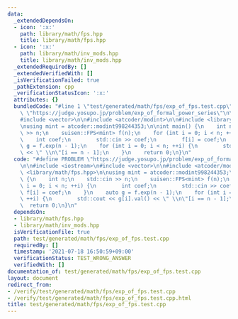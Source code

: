 ```yaml
---
data:
  _extendedDependsOn:
  - icon: ':x:'
    path: library/math/fps.hpp
    title: library/math/fps.hpp
  - icon: ':x:'
    path: library/math/inv_mods.hpp
    title: library/math/inv_mods.hpp
  _extendedRequiredBy: []
  _extendedVerifiedWith: []
  _isVerificationFailed: true
  _pathExtension: cpp
  _verificationStatusIcon: ':x:'
  attributes: {}
  bundledCode: "#line 1 \"test/generated/math/fps/exp_of_fps.test.cpp\"\n#define PROBLEM\
    \ \"https://judge.yosupo.jp/problem/exp_of_formal_power_series\"\n\n#include <iostream>\n\
    #include <vector>\n\n#include <atcoder/modint>\n\n#include <library/math/fps.hpp>\n\
    \nusing mint = atcoder::modint998244353;\n\nint main() {\n    int n;\n    std::cin\
    \ >> n;\n    suisen::FPS<mint> f(n);\n    for (int i = 0; i < n; ++i) {\n    \
    \    int coef;\n        std::cin >> coef;\n        f[i] = coef;\n    }\n    auto\
    \ g = f.exp(n - 1);\n    for (int i = 0; i < n; ++i) {\n        std::cout << g[i].val()\
    \ << \" \\n\"[i == n - 1];\n    }\n    return 0;\n}\n"
  code: "#define PROBLEM \"https://judge.yosupo.jp/problem/exp_of_formal_power_series\"\
    \n\n#include <iostream>\n#include <vector>\n\n#include <atcoder/modint>\n\n#include\
    \ <library/math/fps.hpp>\n\nusing mint = atcoder::modint998244353;\n\nint main()\
    \ {\n    int n;\n    std::cin >> n;\n    suisen::FPS<mint> f(n);\n    for (int\
    \ i = 0; i < n; ++i) {\n        int coef;\n        std::cin >> coef;\n       \
    \ f[i] = coef;\n    }\n    auto g = f.exp(n - 1);\n    for (int i = 0; i < n;\
    \ ++i) {\n        std::cout << g[i].val() << \" \\n\"[i == n - 1];\n    }\n  \
    \  return 0;\n}\n"
  dependsOn:
  - library/math/fps.hpp
  - library/math/inv_mods.hpp
  isVerificationFile: true
  path: test/generated/math/fps/exp_of_fps.test.cpp
  requiredBy: []
  timestamp: '2021-07-18 16:50:59+09:00'
  verificationStatus: TEST_WRONG_ANSWER
  verifiedWith: []
documentation_of: test/generated/math/fps/exp_of_fps.test.cpp
layout: document
redirect_from:
- /verify/test/generated/math/fps/exp_of_fps.test.cpp
- /verify/test/generated/math/fps/exp_of_fps.test.cpp.html
title: test/generated/math/fps/exp_of_fps.test.cpp
---
```

